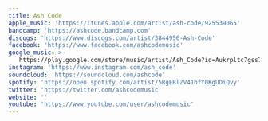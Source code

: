 ```yaml
---
title: Ash Code
apple_music: 'https://itunes.apple.com/artist/ash-code/925539065'
bandcamp: 'https://ashcode.bandcamp.com'
discogs: 'https://www.discogs.com/artist/3844956-Ash-Code'
facebook: 'https://www.facebook.com/ashcodemusic'
google_music: >-
   https://play.google.com/store/music/artist/Ash_Code?id=Aukrpltc7gss7w7tyowobloqt5y
instagram: 'https://www.instagram.com/ash_code'
soundcloud: 'https://soundcloud.com/ashcode'
spotify: 'https://open.spotify.com/artist/5RgEBlZV41hfY0KgUDiQvy'
twitter: 'https://twitter.com/ashcodemusic'
website: ''
youtube: 'https://www.youtube.com/user/ashcodemusic'
---
```

